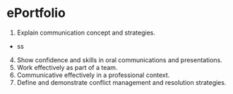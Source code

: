 # ePortfolio
1. Explain communication concept and strategies.
 - ss

4. Show confidence and skills in oral communications and presentations.
5. Work effectively as part of a team.
6. Communicative effectively in a professional context.
7. Define and demonstrate conflict management and resolution strategies.
